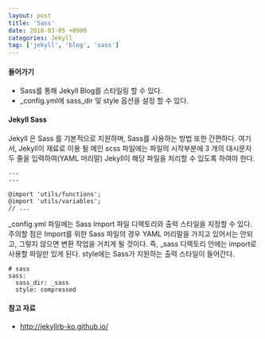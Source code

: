 ```yaml
---
layout: post
title: 'Sass'
date: 2018-03-05 +0900
categories: Jekyll
tag: ['jekyll', 'blog', 'sass']
---
```


#### 들어가기

- Sass를 통해 Jekyll Blog를 스타일링 할 수 있다.
- _config.yml에 sass_dir 및 style 옵션을 설정 할 수 있다.

#### Jekyll Sass

Jekyll 은 Sass 를 기본적으로 지원하며, Sass를 사용하는 방법 또한 간편하다. 여기서, Jekyll이 재료로 이용 될 메인 scss 파일에는 파일의 시작부분에 3 개의 대시문자 두 줄을 입력하여(YAML 머리말) Jekyll이 해당 파일을 처리할 수 있도록 하여야 한다.

```
---
---

@import 'utils/functions';
@import 'utils/variables';
// ...
```

_config.yml 파일에는 Sass Import 파일 디렉토리와 출력 스타일을 지정할 수 있다. 주의할 점은 Import를 위한 Sass 파일의 경우 YAML 머리말을 가지고 있어서는 안되고, 그렇지 않으면 변환 작업을 거치게 될 것이다. 즉, _sass 디렉토리 안에는 import로 사용할 파일만 있게 된다. style에는 Sass가 지원하는 출력 스타일이 들어간다.

```
# sass
sass:
  sass_dir: _sass
  style: compressed 
```

#### 참고 자료

- <http://jekyllrb-ko.github.io/>